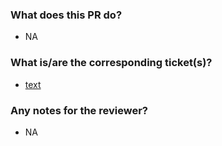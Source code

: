 ### What does this PR do?
- NA

### What is/are the corresponding ticket(s)?
- [text](url)

### Any notes for the reviewer?
- NA
